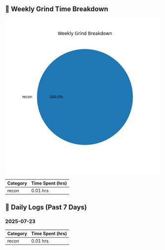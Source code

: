 ## 🧠 Weekly Grind Time Breakdown

![Grind Chart](./grind_report.png)

| Category  | Time Spent (hrs) |
|-----------|------------------|
| recon    |   0.01 hrs        |

## 📅 Daily Logs (Past 7 Days)

### 2025-07-23

| Category  | Time Spent (hrs) |
|-----------|------------------|
| recon    |   0.01 hrs        |

